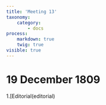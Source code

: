 ```yaml
---
title: 'Meeting 13'
taxonomy:
    category:
        - docs
process:
    markdown: true
    twig: true
visible: true
---
```


# 19 December 1809

1.[Editorial(editorial)